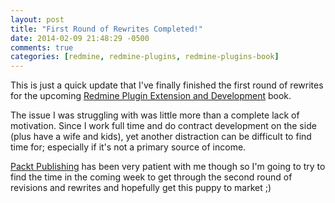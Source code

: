 ```yaml
---
layout: post
title: "First Round of Rewrites Completed!"
date: 2014-02-09 21:48:29 -0500
comments: true
categories: [redmine, redmine-plugins, redmine-plugins-book]
---
```


This is just a quick update that I've finally finished the first round of rewrites for the upcoming [Redmine Plugin Extension and Development](http://www.packtpub.com/redmine-plugin-extension-and-development/book) book.

The issue I was struggling with was little more than a complete lack of motivation. Since I work full time and do contract development on the side (plus have a wife and kids), yet another distraction can be difficult to find time for; especially if it's not a primary source of income.

[Packt Publishing](http://www.packtpub.com) has been very patient with me though so I'm going to try to find the time in the coming week to get through the second round of revisions and rewrites and hopefully get this puppy to market ;)